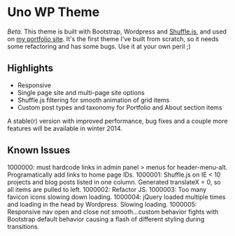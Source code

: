 # Uno WP Theme
<em>Beta.</em>
This theme is built with Bootstrap, Wordpress and [Shuffle.js](http://vestride.github.io/Shuffle/), and used on [my portfolio site](http://markcentoni.com). It's the first theme I've built from scratch, so it needs some refactoring and has some bugs. Use it at your own peril ;)

## Highlights
+ Responsive
+ Single page site and multi-page site options
+ Shuffle.js filtering for smooth animation of grid items
+ Custom post types and taxonomy for Portfolio and About section items


A stable(r) version with improved performance, bug fixes and a couple more features will be available in winter 2014.

## Known Issues
1000000: must hardcode links in admin panel > menus for header-menu-alt. Programatically add links to home page IDs.
1000001: Shuffle.js on IE < 10 projects and blog posts listed in one column. Generated translateX = 0, so all items are pulled to left.
1000002: Refactor JS.
1000003: Too many favicon icons slowing down loading.
1000004: jQuery loaded multiple times and loading in the head by Wordpress. Slowing loading.
1000005: Responsive nav open and close not smooth...custom behavior fights with Bootstrap default behavior causing a flash of different styling during transitions.